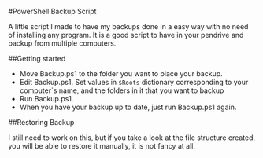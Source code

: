 #PowerShell Backup Script

A little script I made to have my backups done in a easy way with no need of installing any program. It is a good script to have in your pendrive and backup from multiple computers.

##Getting started

- Move Backup.ps1 to the folder you want to place your backup.
- Edit Backup.ps1. Set values in `$Roots` dictionary corresponding to your computer`s name, and the folders in it that you want to backup
- Run Backup.ps1.
- When you have your backup up to date, just run Backup.ps1 again.

##Restoring Backup

I still need to work on this, but if you take a look at the file structure created, you will be able to restore it manually, it is not fancy at all.
